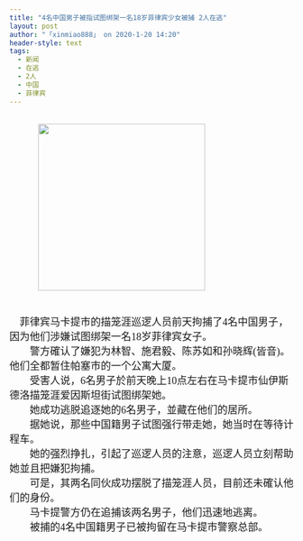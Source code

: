 ```yaml
---
title: "4名中国男子被指试图绑架一名18岁菲律宾少女被捕 2人在逃"
layout: post
author: "「xinmiao888」 on 2020-1-20 14:20"
header-style: text
tags:
  - 新闻
  - 在逃
  - 2人
  - 中国
  - 菲律宾
---
```


<head></head>
<body>
 <br> &nbsp; &nbsp;&nbsp; &nbsp;&nbsp; &nbsp;&nbsp; &nbsp; 
 <ignore_js_op> 
  <img aid="1328435" src="https://bbs.boniu123.cc/data/attachment/forum/202001/20/112201fra97fuz79no5rro.png" zoomfile="data/attachment/forum/202001/20/112201fra97fuz79no5rro.png" file="data/attachment/forum/202001/20/112201fra97fuz79no5rro.png" width="296" inpost="1"> 
  <div class="tip tip_4 aimg_tip" id="aimg_1328435_menu" style="position: absolute; display: none" disautofocus="true"> 
   <div class="xs0"> 
    <p><strong>少女.png</strong> <em class="xg1">(203.71 KB, 下载次数: 0)</em></p> 
    <p> <a href="forum.php?mod=attachment&amp;aid=MTMyODQzNXw5NzIwODljZXwxNTc5NTE1ODMxfDB8NTU0MTgx&amp;nothumb=yes" target="_blank">下载附件</a> &nbsp;<a href="javascript:;" onclick="showWindow(this.id, this.getAttribute('url'), 'get', 0);" id="savephoto_1328435" url="home.php?mod=spacecp&amp;ac=album&amp;op=saveforumphoto&amp;aid=1328435&amp;handlekey=savephoto_1328435">保存到相册</a> </p> 
    <p class="xg1 y"><span title="2020-1-20 11:22">7&nbsp;小时前</span> 上传</p> 
   </div> 
   <div class="tip_horn"></div> 
  </div> 
 </ignore_js_op> 
 <br> 
 <font face="黑体"><font size="4"><br> </font></font>
 <br> 
 <font face="黑体"><font size="4">&nbsp; &nbsp; 菲律宾马卡提市的描笼涯巡逻人员前天拘捕了4名中国男子，因为他们涉嫌试图绑架一名18岁菲律宾女子。<br> 　　警方確认了嫌犯为林智、施君毅、陈苏如和孙晓辉(皆音)。他们全都暂住帕塞市的一个公寓大厦。<br> 　　受害人说，6名男子於前天晚上10点左右在马卡提市仙伊斯德洛描笼涯爱因斯坦街试图绑架她。<br> 　　她成功逃脱追逐她的6名男子，並藏在他们的居所。<br> 　　据她说，那些中国籍男子试图强行带走她，她当时在等待计程车。<br> 　　她的强烈挣扎，引起了巡逻人员的注意，巡逻人员立刻帮助她並且把嫌犯拘捕。<br> 　　可是，其两名同伙成功摆脱了描笼涯人员，目前还未確认他们的身份。<br> 　　马卡提警方仍在追捕该两名男子，他们迅速地逃离。<br> 　　被捕的4名中国籍男子已被拘留在马卡提市警察总部。</font></font>
 <br>
</body>


